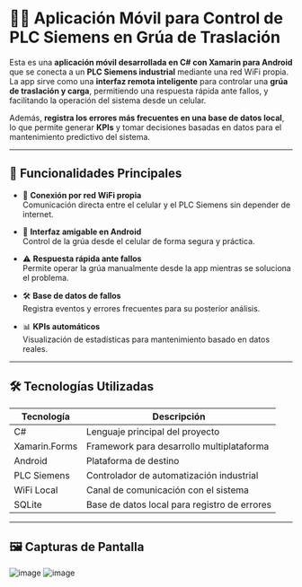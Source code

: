 # 🤖📱 Aplicación Móvil para Control de PLC Siemens en Grúa de Traslación

Esta es una **aplicación móvil desarrollada en C# con Xamarin para Android** que se conecta a un **PLC Siemens industrial** mediante una red WiFi propia.  
La app sirve como una **interfaz remota inteligente** para controlar una **grúa de traslación y carga**, permitiendo una respuesta rápida ante fallos, y facilitando la operación del sistema desde un celular.

Además, **registra los errores más frecuentes en una base de datos local**, lo que permite generar **KPIs** y tomar decisiones basadas en datos para el mantenimiento predictivo del sistema.

---

## 🚀 Funcionalidades Principales

- 📡 **Conexión por red WiFi propia**  
  Comunicación directa entre el celular y el PLC Siemens sin depender de internet.

- 📱 **Interfaz amigable en Android**  
  Control de la grúa desde el celular de forma segura y práctica.

- ⚠️ **Respuesta rápida ante fallos**  
  Permite operar la grúa manualmente desde la app mientras se soluciona el problema.

- 🛠️ **Base de datos de fallos**  
  Registra eventos y errores frecuentes para su posterior análisis.

- 📊 **KPIs automáticos**  
  Visualización de estadísticas para mantenimiento basado en datos reales.

---

## 🛠️ Tecnologías Utilizadas

| Tecnología         | Descripción                                    |
|--------------------|------------------------------------------------|
| C#                 | Lenguaje principal del proyecto                |
| Xamarin.Forms      | Framework para desarrollo multiplataforma     |
| Android            | Plataforma de destino                          |
| PLC Siemens        | Controlador de automatización industrial       |
| WiFi Local         | Canal de comunicación con el sistema           |
| SQLite             | Base de datos local para registro de errores   |

---
## 🖼️ Capturas de Pantalla

![image](https://github.com/user-attachments/assets/4f576496-fa1b-431d-b4ff-2f017212fce6)
![image](https://github.com/user-attachments/assets/1c3b7c65-48fc-4573-9fde-4f1e9dffa7a7)



